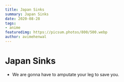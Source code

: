 ```yaml
---
title: Japan Sinks
summary: Japan Sinks
date: 2020-08-28
tags:
- anime
featuredimg: https://picsum.photos/800/500.webp
author: avimehenwal
---
```


# Japan Sinks

<TagLinks />

* We are gonna have to amputate your leg to save you.


<Footer />
